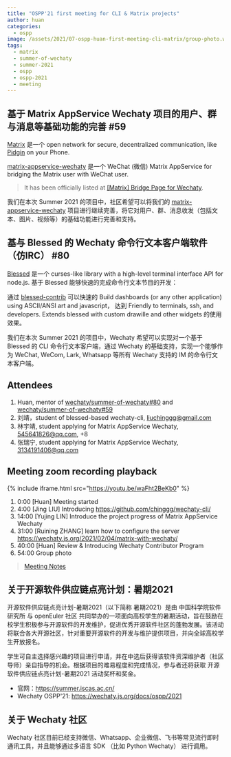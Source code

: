 ```yaml
---
title: "OSPP'21 first meeting for CLI & Matrix projects"
author: huan
categories:
  - ospp
image: /assets/2021/07-ospp-huan-first-meeting-cli-matrix/group-photo.webp
tags:
  - matrix
  - summer-of-wechaty
  - summer-2021
  - ospp
  - ospp-2021
  - meeting
---
```


## 基于 Matrix AppService Wechaty 项目的用户、群与消息等基础功能的完善 #59

[Matrix](https://matrix.org/blog/index) 是一个 open network for secure, decentralized communication, like [Pidgin](http://pidgin.im) on your Phone.

[matrix-appservice-wechaty](https://github.com/wechaty/matrix-appservice-wechaty/) 是一个 WeChat (微信) Matrix AppService for bridging the Matrix user with WeChat user.

> It has been officially listed at [[Matrix] Bridge Page for Wechaty](https://matrix.org/docs/projects/bridge/matrix-appservice-wechaty).

我们在本次 Summer 2021 的项目中，社区希望可以将我们的 [matrix-appservice-wechaty](https://github.com/wechaty/matrix-appservice-wechaty/) 项目进行继续完善，将它对用户、群、消息收发（包括文本、图片、视频等）的基础功能进行完善和支持。

## 基与 Blessed 的 Wechaty 命令行文本客户端软件（仿IRC） #80

[Blessed](https://github.com/chjj/blessed) 是一个 curses-like library with a high-level terminal interface API for node.js. 基于 Blessed 能够快速的完成命令行文本节目的开发：

通过 [blessed-contrib](https://github.com/yaronn/blessed-contrib#readme) 可以快速的 Build dashboards (or any other application) using ASCII/ANSI art and javascript， 达到 Friendly to terminals, ssh, and developers. Extends blessed with custom drawille and other widgets 的使用效果。

我们在本次 Summer 2021 的项目中，Wechaty 希望可以实现对一个基于 Blessed 的 CLI 命令行文本客户端，通过 Wechaty 的基础支持，实现一个能够作为 WeChat, WeCom, Lark, Whatsapp 等所有 Wechaty 支持的 IM 的命令行文本客户端。

## Attendees

1. Huan, mentor of [wechaty/summer-of-wechaty#80](https://github.com/wechaty/summer-of-wechaty/issues/80) and [wechaty/summer-of-wechaty#59](https://github.com/wechaty/summer-of-wechaty/issues/59)
1. 刘靖，student of blessed-based wechaty-cli, <liuchinggg@gmail.com>
1. 林宇靖, student applying for Matrix AppService Wechaty, <545641826@qq.com>, +8
1. 张瑞宁, student applying for Matrix AppService Wechaty, <3134191406@qq.com>

## Meeting zoom recording playback

{% include iframe.html src="https://youtu.be/waFht2BeKb0" %}

1. 0:00 [Huan] Meeting started
1. 4:00 [Jing LIU] Introducing <https://github.com/chinggg/wechaty-cli/>
1. 14:00 [Yujing LIN] Introduce the project progress of Matrix AppService Wechaty
1. 31:00 [Ruining ZHANG] learn how to configure the server <https://wechaty.js.org/2021/02/04/matrix-with-wechaty/>
1. 40:00 [Huan] Review & Introducing Wechaty Contributor Program
1. 54:00 Group photo

> [Meeting Notes](https://docs.google.com/document/d/1fVCk8qRYc4RKGMf2UY5HOe07hEhPUOpGC34v88GEFJg/edit#heading=h.c7zo1ifjarho)

## 关于开源软件供应链点亮计划：暑期2021

开源软件供应链点亮计划-暑期2021（以下简称 暑期2021）是由 中国科学院软件研究所 与 openEuler 社区 共同举办的一项面向高校学生的暑期活动，旨在鼓励在校学生积极参与开源软件的开发维护，促进优秀开源软件社区的蓬勃发展。该活动将联合各大开源社区，针对重要开源软件的开发与维护提供项目，并向全球高校学生开放报名。

学生可自主选择感兴趣的项目进行申请，并在中选后获得该软件资深维护者（社区导师）亲自指导的机会。根据项目的难易程度和完成情况，参与者还将获取 开源软件供应链点亮计划-暑期2021 活动奖杯和奖金。

- 官网：<https://summer.iscas.ac.cn/>
- Wechaty OSPP'21: <https://wechaty.js.org/docs/ospp/2021>

## 关于 Wechaty 社区

Wechaty 社区目前已经支持微信、Whatsapp、企业微信、飞书等常见流行即时通讯工具，并且能够通过多语言 SDK （比如 Python Wechaty） 进行调用。
